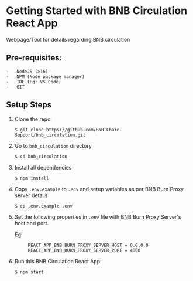 # Getting Started with BNB Circulation React App

Webpage/Tool for details regarding BNB circulation

## Pre-requisites:

    -   NodeJS (>16)
    -   NPM (Node package manager)
    -   IDE (Eg: VS Code)
    -   GIT

## Setup Steps

1. Clone the repo:

   ```
   $ git clone https://github.com/BNB-Chain-Support/bnb_circulation.git
   ```

1. Go to `bnb_circulation` directory

   ```
   $ cd bnb_circulation
   ```

1. Install all dependencies

   ```
   $ npm install
   ```

1. Copy `.env.example` to `.env` and setup variables as per BNB Burn Proxy server details

   ```
   $ cp .env.example .env
   ```

1. Set the following properties in `.env` file with BNB Burn Proxy Server's host and port.

   Eg:

   ```
        REACT_APP_BNB_BURN_PROXY_SERVER_HOST = 0.0.0.0
        REACT_APP_BNB_BURN_PROXY_SERVER_PORT = 4000
   ```

1. Run this BNB Circulation React App:

   ```
   $ npm start
   ```
